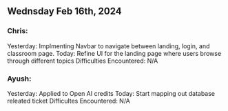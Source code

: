 ## Wednsday Feb 16th, 2024

### Chris:

Yesterday: Implmenting Navbar to navigate between landing, login, and classroom page.
Today: Refine UI for the landing page where users browse through different topics
Difficulties Encountered: N/A

### Ayush:

Yesterday: Applied to Open AI credits
Today: Start mapping out database releated ticket
Difficultes Encountered: N/A
